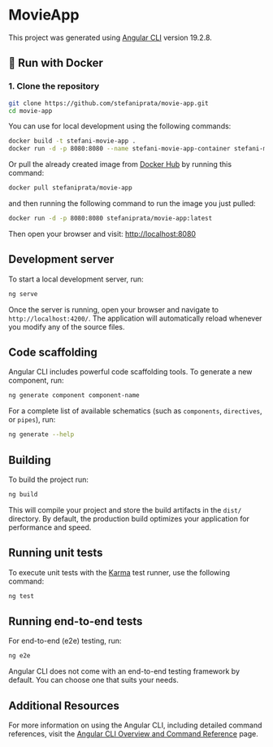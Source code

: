 # MovieApp

This project was generated using [Angular CLI](https://github.com/angular/angular-cli) version 19.2.8.

## 🐳 Run with Docker

### 1. Clone the repository

```bash
git clone https://github.com/stefaniprata/movie-app.git
cd movie-app
```

You can use for local development using the following commands:

```bash
docker build -t stefani-movie-app .
docker run -d -p 8080:8080 --name stefani-movie-app-container stefani-movie-app
```

Or pull the already created image from [Docker Hub](https://hub.docker.com/r/stefaniprata/movie-app) by running this command:

```bash
docker pull stefaniprata/movie-app
```

and then running the following command to run the image you just pulled:

```bash
docker run -d -p 8080:8080 stefaniprata/movie-app:latest
```

Then open your browser and visit:
[http://localhost:8080](http://localhost:8080)

## Development server

To start a local development server, run:

```bash
ng serve
```

Once the server is running, open your browser and navigate to `http://localhost:4200/`. The application will automatically reload whenever you modify any of the source files.

## Code scaffolding

Angular CLI includes powerful code scaffolding tools. To generate a new component, run:

```bash
ng generate component component-name
```

For a complete list of available schematics (such as `components`, `directives`, or `pipes`), run:

```bash
ng generate --help
```

## Building

To build the project run:

```bash
ng build
```

This will compile your project and store the build artifacts in the `dist/` directory. By default, the production build optimizes your application for performance and speed.

## Running unit tests

To execute unit tests with the [Karma](https://karma-runner.github.io) test runner, use the following command:

```bash
ng test
```

## Running end-to-end tests

For end-to-end (e2e) testing, run:

```bash
ng e2e
```

Angular CLI does not come with an end-to-end testing framework by default. You can choose one that suits your needs.

## Additional Resources

For more information on using the Angular CLI, including detailed command references, visit the [Angular CLI Overview and Command Reference](https://angular.dev/tools/cli) page.
